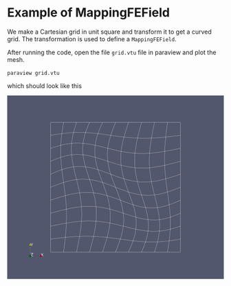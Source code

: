 # Example of MappingFEField

We make a Cartesian grid in unit square and transform it to get a curved grid. The transformation is used to define a `MappingFEField`.

After running the code, open the file `grid.vtu` file in paraview and plot the mesh.

```shell
paraview grid.vtu
```

which should look like this

![grid](grid.png)
